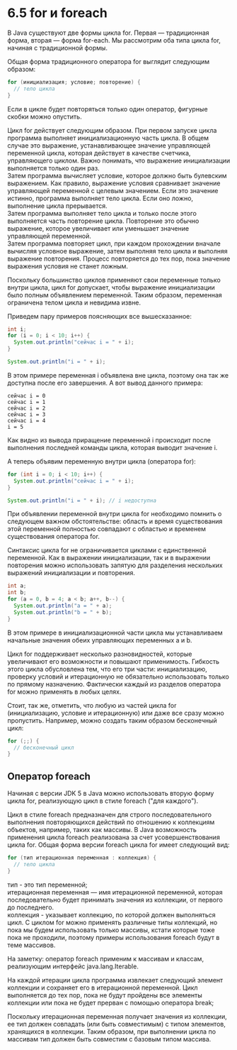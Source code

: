 # 6.5 for и foreach

В Java существуют две формы цикла for. Первая — традиционная форма, вторая — форма for-each. Мы рассмотрим оба типа цикла for, начиная с традиционной формы.

Общая форма традиционного оператора for выглядит следующим образом:

```java
for (инициализация; условие; повторение) {
  // тело цикла
}
```

Если в цикле будет повторяться только один оператор, фигурные скобки можно опустить.

Цикл for действует следующим образом. При первом запуске цикла программа выполняет инициализационную часть цикла. В общем случае это выражение, устанавливающее значение управляющей переменной цикла, которая действует в качестве счетчика, управляющего циклом. Важно понимать, что выражение инициализации выполняется только один раз.  
Затем программа вычисляет условие, которое должно быть булевским выражением. Как правило, выражение условия сравнивает значение управляющей переменной с целевым значением. Если это значение истинно, программа выполняет тело цикла. Если оно ложно, выполнение цикла прерывается.  
Затем программа выполняет тело цикла и только после этого выполняется часть повторение цикла. Повторение это обычно выражение, которое увеличивает или уменьшает значение управляющей переменной.  
Затем программа повторяет цикл, при каждом прохождении вначале вычисляя условное выражение, затем выполняя тело цикла и выполняя выражение повторения. Процесс повторяется до тех пор, пока значение выражения условия не станет ложным.

Поскольку большинство циклов применяют свои переменные только внутри цикла, цикл for допускает, чтобы выражение инициализации было полным объявлением переменной. Таким образом, переменная ограничена телом цикла и невидима извне.

Приведем пару примеров поясняющих все вышесказанное:

```java
int i;
for (i = 0; i < 10; i++) {
  System.out.println("сейчас i = " + i);
}

System.out.println("i = " + i);
```

В этом примере переменная i объявлена вне цикла, поэтому она так же доступна после его завершения. А вот вывод данного примера:

```text
сейчас i = 0
сейчас i = 1
сейчас i = 2
сейчас i = 3
сейчас i = 4
i = 5
```

Как видно из вывода приращение переменной i происходит после выполнения последней команды цикла, которая выводит значение i.

А теперь объявим переменную внутри цикла \(оператора for\):

```java
for (int i = 0; i < 10; i++) {
  System.out.println("сейчас i = " + i);
}

System.out.println("i = " + i); // i недоступна
```

При объявлении переменной внутри цикла for необходимо помнить о следующем важном обстоятельстве: область и время существования этой переменной полностью совпадают с областью и временем существования оператора for.

Синтаксис цикла for не ограничивается циклами с единственной переменной. Как в выражении инициализации, так и в выражении повторения можно использовать запятую для разделения нескольких выражений инициализации и повторения.

```java
int a;
int b;
for (a = 0, b = 4; a < b; a++, b--) {
  System.out.println("a = " + a);
  System.out.println("b = " + b);
}
```

В этом примере в инициализационной части цикла мы устанавливаем начальные значения обеих управляющих переменных a и b.

Цикл for поддерживает несколько разновидностей, которые увеличивают его возможности и повышают применимость. Гибкость этого цикла обусловлена тем, что его три части: инициализацию, проверку условий и итерационную не обязательно использовать только по прямому назначению. Фактически каждый из разделов оператора for можно применять в любых целях.

Стоит, так же, отметить, что любую из частей цикла for \(инициализацию, условие и итерационную\) или даже все сразу можно пропустить. Например, можно создать таким образом бесконечный цикл:

```java
for (;;) {
  // бесконечный цикл
}
```

## Оператор foreach

Начиная с версии JDK 5 в Java можно использовать вторую форму цикла for, реализующую цикл в стиле foreach \("для каждого"\).

Цикл в стиле foreach предназначен для строго последовательного выполнения повторяющихся действий по отношению к коллекциям объектов, например, таких как массивы. В Java возможность применения цикла foreach реализована за счет усовершенствования цикла for. Общая форма версии foreach цикла for имеет следующий вид:

```java
for (тип итерационная переменная : коллекция) {
  // тело цикла
}
```

тип - это тип переменной;  
итерационная переменная — имя итерационной переменной, которая последовательно будет принимать значения из коллекции, от первого до последнего.  
коллекция - указывает коллекцию, по которой должен выполняться цикл. С циклом for можно применять различные типы коллекций, но пока мы будем использовать только массивы, кстати которые тоже пока не проходили, поэтому примеры использования foreach будут в теме массивов.

На заметку: оператор foreach применим к массивам и классам, реализующим интерфейс java.lang.Iterable.

На каждой итерации цикла программа извлекает следующий элемент коллекции и сохраняет его в итерационной переменной. Цикл выполняется до тех пор, пока не будут пройдены все элементы коллекции или пока не будет прерван с помощью оператора break;

Поскольку итерационная переменная получает значения из коллекции, ее тип должен совпадать \(или быть совместимым\) с типом элементов, хранящихся в коллекции. Таким образом, при выполнении цикла по массивам тип должен быть совместим с базовым типом массива.

